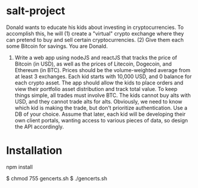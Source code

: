 # salt-project
Donald wants to educate his kids about investing in cryptocurrencies. To accomplish this, he will (1) create a "virtual" crypto exchange where they can pretend to buy and sell certain cryptocurrencies. (2) Give them each some Bitcoin for savings. You are Donald.
1. Write a web app using nodeJS and reactJS that tracks the price of Bitcoin (in USD), as well as the prices of Litecoin, Dogecoin, and Ethereum (in BTC). Prices should be the volume-weighted average from at least 3 exchanges. Each kid starts with 10,000 USD, and 0 balance for each crypto asset. The app should allow the kids to place orders and view their portfolio asset distribution and track total value. To keep things simple, all trades must involve BTC. The kids cannot buy alts with USD, and they cannot trade alts for alts. Obviously, we need to know which kid is making the trade, but don't prioritize authentication. Use a DB of your choice. Assume that later, each kid will be developing their own client portals, wanting access to various pieces of data, so design the API accordingly.

# Installation

 npm install


 $ chmod 755 gencerts.sh
 $ ./gencerts.sh
